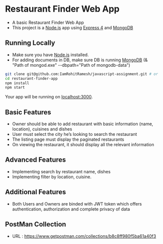 # Restaurant Finder Web App

- A basic Restaurant Finder Web App
- This project is a [Node.js](https://nodejs.org/en/docs/) app using [Express 4](http://expressjs.com/) and [MongoDB](https://www.mongodb.com/)

## Running Locally

- Make sure you have [Node.js](http://nodejs.org/) installed.
- For adding documents in DB, make sure DB is running [MongoDB](https://www.mongodb.com/) (& "Path of mongod.exe" --dbpath="Path of mongodb-data")

```sh
git clone git@github.com:IamRohitRamesh/javascript-assignment.git # or clone your own fork
cd restaurant-finder-app
npm install
npm start
```

Your app will be running on [localhost:3000](http://localhost:3000/).

## Basic Features

- Owner should be able to add restaurant with basic information (name, location), cuisines and dishes
- User must select the city he’s looking to search the restaurant
- The listing page must display the paginated restaurants
- On viewing the restaurant, it should display all the relevant information

## Advanced Features

- Implementing search by restaurant name, dishes
- Implementing filter by location, cuisine.

## Additional Features

- Both Users and Owners are binded with JWT token which offers authentication, authorization and complete privacy of data

## PostMan Collection

- URL : <https://www.getpostman.com/collections/b8c8ff980f5ba61a40f3>
